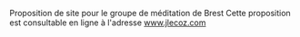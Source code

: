 Proposition de site pour le groupe de méditation de Brest
Cette proposition est consultable en ligne à l'adresse www.jlecoz.com
